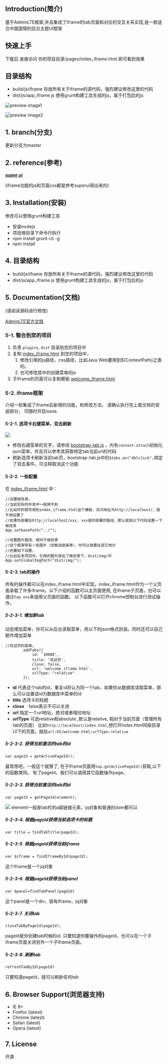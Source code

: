 
## Introduction(简介)

基于AdminLTE框架,并且集成了iframe的tab页面和对应的交互关系实现,是一款适合中国国情的后台主题UI框架

## 快速上手
   下载后 直接访问  你的项目目录/pages/index_iframe.html  即可看到效果
## 目录结构
- build/js/iframe 存放所有关于iframe的源代码，强烈建议修改这里的代码
- dist/js/app_iframe.js 使用grunt构建工具生成的js，属于打包后的js

![preview image1](preview/GIF.gif)

![preview image2](preview/img1.png)

## 1. branch(分支)

更新分支为master

## 2. reference(参考)

**[super ui](https://github.com/tzhsweet/superui)**

(iframe功能的js和页面css都是参考superui得出来的)

## 3. Installation(安装)

修改可以使用grunt构建工具

- 安装nodejs
- 项目根目录下命令行执行
- npm install grunt-cli -g
- npm install

## 4. 目录结构
- build/js/iframe 存放所有关于iframe的源代码，强烈建议修改这里的代码
- dist/js/app_iframe.js 使用grunt构建工具生成的js，属于打包后的js

## 5. Documentation(文档)

(请阅读源码进行修改)  

[AdminLTE官方文档](http://weituotian.oschina.io/adminlte-with-iframe/documentation/index.html)


### 5-1. 整合到您的项目
1. 负责 `plugins`, `dist` 目录到您的项目中
1. 复制 [index_iframe.html](pages/index_iframe.html) 到您的项目中，
    1. 修改引用的js路径，css路径，比如Java Web要用到${ContextPath}之类的。
    1. 也可修改其中的创建菜单的js
1. 子iframe的页面可以复制模板 [welcome_iframe.html](pages/welcome_iframe.html)


### 5-2. iframe框架

介绍一些集成了iframe后新增的功能，和修改方法。
请确认执行完上面文档的安装部分。
可随时开启issue.

#### 5-2-1. 选项卡右键菜单，双击刷新

![](preview/contextmenu.jpg)

* 修改右键菜单的文字，请参阅 [bootstrap-tab.js](build/js/iframe/bootstrap-tab.js) ，内有`context.attach`初始化json菜单，并且可以参考其获取特定tab当前url的代码
* 刷新选项卡刷新当前tab页，bootstrap-tab.js中的`$tabs.on("dblclick",`绑定了双击事件。可注释取消这个功能

#### 5-2-2. 一些配置

在 [index_iframe.html](pages/index_iframe.html) 中：

```
//设置根目录，
//当前实际的开发中一般用不到
//比如你的首页用到index_iframe.html这个模版，访问地址为http://localhost/，就不用设置了
//如果你部署在http://localhost/xxx, xxx是你部署的路径，那么就按以下代码设置一下根目录
App.setbasePath("../");

//设置图片路径，相对于根目录
//这个框架带有一些图片（加载进度条等），你可以放置在其它地方
//但要如下设置，
//比如在本项目中，引用的图片放在了根目录下，dist/img/中
App.setGlobalImgPath("dist/img/");

```
#### 5-2-3. tab的操作

所有的操作都可以在index_iframe.html中实现。index_iframe.html作为一个父页面承载了许多iframe。以下介绍的函数可以主页面使用, 在iframe子页面，也可以通过`top.xxx`来调用父页面的函数。
以下函数可以打开chrome控制台进行测试操作。

##### 5-2-3-1. 增加新tab
动态增加菜单，你可以从后台读取菜单，用以下的json格式封装。同时还可以自己额外增加菜单
```
//欢迎页的菜单。
        addTabs({
            id: '10008',
            title: '欢迎页',
            close: false,
            url: 'welcome_iframe.html',
            urlType: "relative"
        });
```

- **id** 代表这个tab的id，重复id将认为同一个tab，如果你从数据库读取菜单，那么可以设置该id为数据库中菜单的id
- **title** 选项卡的标题
- **close**　false表示不可以关闭
- **url** 指定一个url地址，绝对或者相对地址
- **urlType** 可选relative和absolute ,默认是relative, 相对于当前页面（管理所有tab的页面）
比如`http://localhost/index.html`,想打开index.html同级目录UI下的页面，就给`url:UI/welcome.html;urlType:relative`

##### 5-2-3-2. 获得当前激活的tab的id
```
var pageId = getActivePageId();
```
最常用吧，一般这个就够了, 在子iframe页面用`top.getActivePageId()`获取,以下的函数类同。
有了pageId，我们可以调用其它函数操作page。

##### 5-2-3-3. 获得当前激活的tab的id

```
var pageId = getPageId(element);
```

![](preview/tabs.jpg)
element一般是tab栏的a超链接元素，jq对象和普通的dom都可以

##### 5-2-3-4. 根据pageId获得当前选项卡的标题
```
var title = findTabTitle(pageId);
```


##### 5-2-3-5. 根据pageId获得当前iframe

```
var $iframe = findIframeById(pageId);
```
这个iframe是一个jq对象

##### 5-2-3-6. 根据pageId获得当前panel

```
var $panel=findTabPanel(pageId)
```
这个panel是一个div，装有iframe，jq对象

##### 5-2-3-7. 关闭tab

```
closeTabByPageId(pageId);
```
pageId是你创建tab时候的id. 只要知道你要操作的pageId，也可以在一个子iframe页面关闭另外一个子iframe页面。

##### 5-2-3-8. 刷新tab
```
refreshTabById(pageId)
```
只要知道pageId，就可以刷新任何tab

## 6. Browser Support(浏览器支持)

- IE 9+
- Firefox (latest)
- Chrome (latest)
- Safari (latest)
- Opera (latest)

<a id="7-license"></a>
## 7. License

开源
